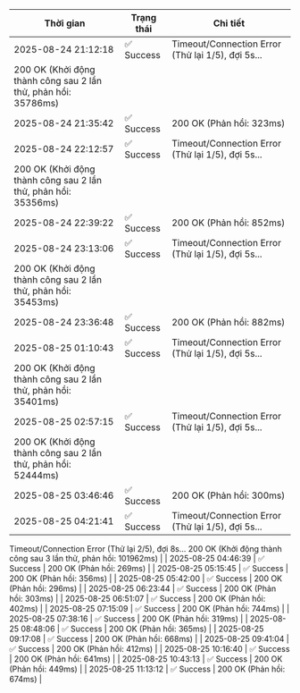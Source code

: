 | Thời gian | Trạng thái | Chi tiết |
|---|---|---|
| 2025-08-24 21:12:18 | ✅ Success | Timeout/Connection Error (Thử lại 1/5), đợi 5s...
200 OK (Khởi động thành công sau 2 lần thử, phản hồi: 35786ms) |
| 2025-08-24 21:35:42 | ✅ Success | 200 OK (Phản hồi: 323ms) |
| 2025-08-24 22:12:57 | ✅ Success | Timeout/Connection Error (Thử lại 1/5), đợi 5s...
200 OK (Khởi động thành công sau 2 lần thử, phản hồi: 35356ms) |
| 2025-08-24 22:39:22 | ✅ Success | 200 OK (Phản hồi: 852ms) |
| 2025-08-24 23:13:06 | ✅ Success | Timeout/Connection Error (Thử lại 1/5), đợi 5s...
200 OK (Khởi động thành công sau 2 lần thử, phản hồi: 35453ms) |
| 2025-08-24 23:36:48 | ✅ Success | 200 OK (Phản hồi: 882ms) |
| 2025-08-25 01:10:43 | ✅ Success | Timeout/Connection Error (Thử lại 1/5), đợi 5s...
200 OK (Khởi động thành công sau 2 lần thử, phản hồi: 35401ms) |
| 2025-08-25 02:57:15 | ✅ Success | Timeout/Connection Error (Thử lại 1/5), đợi 5s...
200 OK (Khởi động thành công sau 2 lần thử, phản hồi: 52444ms) |
| 2025-08-25 03:46:46 | ✅ Success | 200 OK (Phản hồi: 300ms) |
| 2025-08-25 04:21:41 | ✅ Success | Timeout/Connection Error (Thử lại 1/5), đợi 5s...
Timeout/Connection Error (Thử lại 2/5), đợi 8s...
200 OK (Khởi động thành công sau 3 lần thử, phản hồi: 101962ms) |
| 2025-08-25 04:46:39 | ✅ Success | 200 OK (Phản hồi: 269ms) |
| 2025-08-25 05:15:45 | ✅ Success | 200 OK (Phản hồi: 356ms) |
| 2025-08-25 05:42:00 | ✅ Success | 200 OK (Phản hồi: 296ms) |
| 2025-08-25 06:23:44 | ✅ Success | 200 OK (Phản hồi: 303ms) |
| 2025-08-25 06:51:07 | ✅ Success | 200 OK (Phản hồi: 402ms) |
| 2025-08-25 07:15:09 | ✅ Success | 200 OK (Phản hồi: 744ms) |
| 2025-08-25 07:38:16 | ✅ Success | 200 OK (Phản hồi: 319ms) |
| 2025-08-25 08:48:06 | ✅ Success | 200 OK (Phản hồi: 365ms) |
| 2025-08-25 09:17:08 | ✅ Success | 200 OK (Phản hồi: 668ms) |
| 2025-08-25 09:41:04 | ✅ Success | 200 OK (Phản hồi: 412ms) |
| 2025-08-25 10:16:40 | ✅ Success | 200 OK (Phản hồi: 641ms) |
| 2025-08-25 10:43:13 | ✅ Success | 200 OK (Phản hồi: 449ms) |
| 2025-08-25 11:13:12 | ✅ Success | 200 OK (Phản hồi: 674ms) |

